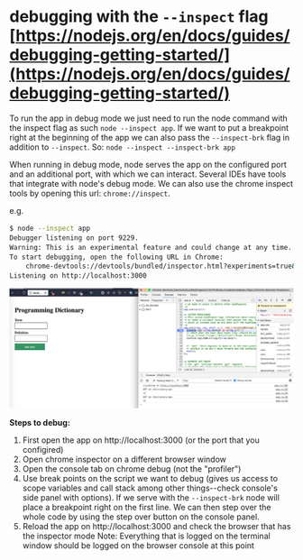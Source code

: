 # debugging with the `--inspect` flag [https://nodejs.org/en/docs/guides/debugging-getting-started/](https://nodejs.org/en/docs/guides/debugging-getting-started/)

To run the app in debug mode we just need to run the node command with the inspect flag as such `node --inspect app`. If we want to put a breakpoint right at the beginning of the app we can also pass the `--inspect-brk` flag in addition to `--inspect`.
So: `node --inspect --inspect-brk app`

When running in debug mode, node serves the app on the configured port and an additional port, with which we can interact.
 Several IDEs have tools that integrate with node's debug mode. We can also use the chrome inspect tools by opening this url: `chrome://inspect`.

e.g.
```bash
$ node --inspect app
Debugger listening on port 9229.
Warning: This is an experimental feature and could change at any time.
To start debugging, open the following URL in Chrome:
    chrome-devtools://devtools/bundled/inspector.html?experiments=true&v8only=true&ws=127.0.0.1:9229/758920b1-952b-4e6a-9757-e8ef0ce2d032
Listening on http://localhost:3000
```

![node chrome inspect](img/node-chrome-inspect.png)

__Steps to debug:__
1. First open the app on http://localhost:3000 (or the port that you configired)
2. Open chrome inspector on a different browser window
3. Open the console tab on chrome debug (not the "profiler")
4. Use break points on the script we want to debug (gives us access to scope variables and call stack among other things--check console's side panel with options). If we serve with the `--inspect-brk` node will place a breakpoint right on the first line. We can then step over the whole code by using the step over button on the console panel.
5. Reload the app on http://localhost:3000 and check the browser that has the inspector mode
Note: Everything that is logged on the terminal window should be logged on the browser console at this point

